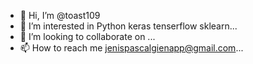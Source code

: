 - 👋 Hi, I’m @toast109 
- 👀 I’m interested in Python keras tenserflow sklearn...
- 💞️ I’m looking to collaborate on ...
- 📫 How to reach me jenispascalgienapp@gmail.com...

<!---
toast109/toast109 is a ✨ special ✨ repository because its `README.md` (this file) appears on your GitHub profile.
You can click the Preview link to take a look at your changes.
--->
